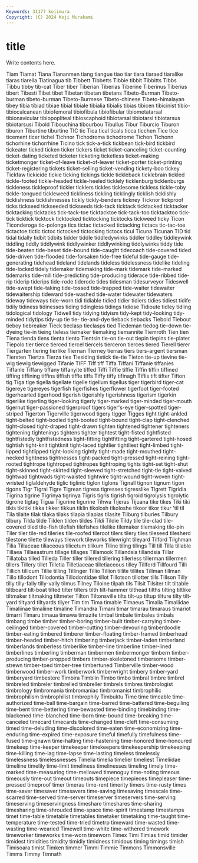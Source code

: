 ```yaml
---
Keywords: 31177 kojimura
Copyright: (C) 2024 Koji Murakami
---
```


# title

Write contents here.



Tiam Tiamat Tiana
Tiananmen tiang tiangue tiao tiar tiara tiaraed tiaralike tiaras tiarella
Tiatinagua tib Tibbett Tibbetts Tibbie tibbit Tibbitts Tibbs Tibbu tibby
tib-cat Tiber tiber Tiberian Tiberias Tiberine Tiberinus Tiberius tibert Tibesti
Tibet tibet Tibetan tibetan tibetans Tibeto-Burman Tibeto-burman tibeto-burman Tibeto-Burmese Tibeto-chinese
Tibeto-himalayan tibey tibia tibiad tibiae tibial tibiale tibialia tibialis tibias
tibicen tibicinist tibio- tibiocalcanean tibiofemoral tibiofibula tibiofibular tibiometatarsal tibionavicular tibiopopliteal
tibioscaphoid tibiotarsal tibiotarsi tibiotarsus tibiotarsusi Tibold Tibouchina tibourbou Tibullus Tibur
Tiburcio Tiburon tiburon Tiburtine tiburtine TIC tic Tica tical ticals
ticca ticchen Tice tice ticement ticer tichel Tichnor Tichodroma tichodrome
Tichon Tichonn tichorhine tichorrhine Ticino tick tick-a-tick tickbean tick-bird tickbird
tickeater ticked ticken ticker tickers ticket ticket-canceling ticket-counting ticket-dating ticketed
ticketer ticketing ticketless ticket-making ticketmonger ticket-of-leave ticket-of-leaver ticket-porter ticket-printing ticket-registering
tickets ticket-selling ticket-vending tickety-boo tickey Tickfaw tickicide tickie ticking tickings
tickle tickleback ticklebrain tickled tickle-footed tickle-headed tickle-heeled ticklely ticklenburg ticklenburgs
tickleness tickleproof tickler ticklers tickles ticklesome tickless tickle-toby tickle-tongued tickleweed
tickliness tickling ticklingly ticklish ticklishly ticklishness ticklishnesses tickly tickly-benders tickney
Ticknor tickproof ticks tickseed tickseeded tickseeds tick-tack ticktack ticktacked ticktacker
ticktacking ticktacks tick-tack-toe ticktacktoe tick-tack-too ticktacktoo tick-tick ticktick ticktock ticktocked
ticktocking ticktocks tickweed ticky Ticon Ticonderoga tic-polonga tics tictac tictacked
tictacking tictacs tic-tac-toe tictactoe tictic tictoc tictocked tictocking tictocs ticul
Ticuna Ticunan TID tid tidal tidally tidbit tidbits tidder tiddle
tiddledywinks tiddler tiddley tiddleywink tiddling tiddly tiddlywink tiddlywinker tiddlywinking tiddlywinks
tiddy tide tide-beaten tide-beset tide-bound tide-caught tidecoach tide-covered tided tide-driven
tide-flooded tide-forsaken tide-free tideful tide-gauge tide-generating tidehead tideland tidelands tideless
tidelessness tidelike tideling tide-locked tidely tidemaker tidemaking tide-mark tidemark tide-marked
tidemarks tide-mill tide-predicting tide-producing tiderace tide-ribbed tide-rip tiderip tiderips tide-rode
tiderode tides tidesman tidesurveyor Tideswell tide-swept tide-taking tide-tossed tide-trapped tide-waiter
tidewaiter tidewaitership tideward tide-washed tide-water tidewater tidewaters tideway tideways tide-worn
tidi tidiable tidied tidier tidiers tidies tidiest tidife tidily tidiness
tidinesses tiding tidingless tidings tidiose Tidioute tidley tidling tidological tidology
Tidwell tidy tidying tidyism tidy-kept tidy-looking tidy-minded tidytips tidy-up tie
tie- tie-and-dye tieback tiebacks Tiebold Tiebout tieboy tiebreaker Tieck tieclasp
tieclasps tied Tiedeman tiedog tie-down tie-dyeing tie-in tieing tieless tiemaker
tiemaking tiemannite Tiemroth Tien tien Tiena tienda tiens tienta tiento
Tientsin tie-on tie-out tiepin tiepins tie-plater Tiepolo tier tierce tierced
tiercel tiercels tierceron tierces tiered Tierell tierer Tiergarten tiering tierlike
Tiernan Tierney tierras tiers tiers-argent tiersman Tiersten Tiertza Tierza ties
Tiesiding tietick tie-tie Tieton tie-up tievine tie-wig tiewig tiewigged Tifanie
TIFF Tiff tiff Tiffa Tiffani Tiffanie tiffanies Tiffanle Tiffany tiffany
tiffanyite tiffed Tiffi Tiffie tiffie Tiffin tiffin tiffined tiffing tiffining
tiffins tiffish tiffle tiffs Tiffy tiffy tifinagh Tiflis tift tifter
Tifton tig Tiga tige tigella tigellate tigelle tigellum tigellus tiger
tigerbird tiger-cat tigereye tigereyes tigerfish tigerfishes tigerflower tigerfoot tiger-footed tigerhearted
tigerhood tigerish tigerishly tigerishness tigerism tigerkin tigerlike tigerling tiger-looking tigerly
tiger-marked tiger-minded tiger-mouth tigernut tiger-passioned tigerproof tigers tiger's-eye tiger-spotted tiger-striped
Tigerton Tigerville tigerwood tigery tigger Tigges tight tight-ankled tight-belted tight-bodied
tight-booted tight-bound tight-clap tight-clenched tight-closed tight-draped tight-drawn tighten tightened tightener
tighteners tightening tightenings tightens tighter tightest tight-fisted tightfisted tightfistedly tightfistedness
tight-fitting tightfitting tight-gartered tight-hosed tightish tight-knit tightknit tight-laced tightlier tightliest
tight-limbed tight-lipped tightlipped tight-looking tightly tight-made tight-mouthed tight-necked tightness tightnesses
tight-packed tight-pressed tight-reining tight-rooted tightrope tightroped tightropes tightroping tights tight-set
tight-shut tight-skinned tight-skirted tight-sleeved tight-stretched tight-tie tight-valved tightwad tightwads tight-waisted
tightwire tight-wound tight-woven tight-wristed tiglaldehyde tiglic tiglinic tiglon tiglons Tignall
tignon tignum tigon tigons Tigr Tigrai Tigre Tigrean tigress tigresses
tigresslike Tigrett Tigridia Tigrina tigrine Tigrinya tigrinya Tigris tigris tigrish
tigroid tigrolysis tigrolytic tigrone tigtag Tigua Tigurine tigurine Tihwa Tijeras
Tijuana tike tikes Tiki tiki tikis tikitiki tikka tikker tikkun
tiklin tikolosh tikoloshe tikoor tikor tikur 'til til Tila tilaite
tilak tilaka tilaks tilapia tilapias tilasite Tilburg tilburies Tilbury tilbury
Tilda tilde Tilden tilden tildes Tildi Tildie Tildy tile tile-clad
tile-covered tiled tile-fish tilefish tilefishes tilelike tilemaker tilemaking tile-pin Tiler
tiler tile-red tileries tile-roofed tileroot tilers tilery tiles tileseed tilesherd
tilestone tilette tileways tilework tileworks tilewright tileyard Tilford Tilghman Tilia
Tiliaceae tiliaceous tilicetum tilikum Tiline tiling tilings Till till Tilla
tillable Tillaea Tillaeastrum tillage tillages Tillamook Tillandsia tillandsia Tillar Tillatoba
tilled Tilleda Tiller tiller tillered tillering tillerless tillerman tillermen tillers
Tillery tillet Tilletia Tilletiaceae tilletiaceous tilley Tillford Tillfourd Tilli Tillich
tillicum Tillie tilling Tillinger Tillio Tillion tillite tillites Tillman tillman
Tillo tillodont Tillodontia Tillodontidae tillot Tillotson tillotter tills Tillson Tilly
tilly tilly-fally tilly-vally tilmus Tilney Tiloine tilpah tils Tilsit Tilsiter
tilt tiltable tiltboard tilt-boat tilted tilter tilters tilth tilt-hammer tilthead
tilths tilting tiltlike tiltmaker tiltmaking tiltmeter Tilton Tiltonsville tilts tilt-up
tiltup tilture tilty tilt-yard tiltyard tiltyards tilyer Tim tim Tima
timable Timaeus Timalia Timaliidae Timaliinae timaliine timaline Timandra Timani timar
timarau timaraus timariot timarri Timaru timaua timawa timazite timbal timbale
timbales timbals timbang timbe timber timber-boring timber-built timber-carrying timber-ceilinged timber-covered
timber-cutting timber-devouring timberdoodle timber-eating timbered timberer timber-floating timber-framed timberhead timber-headed
timber-hitch timbering timberjack timber-laden timberland timberlands timberless timberlike timber-line timberline
timber-lined timberlines timberling timberman timbermen timbermonger timbern timber-producing timber-propped timbers
timber-skeletoned timbersome timber-strewn timber-toed timber-tree timbertuned Timberville timber-wood timberwood timber-work
timberwork timberwright timbery timber-yard timberyard timbestere Timbira Timblin Timbo timbo
timbral timbre timbrel timbreled timbreler timbrelled timbreller timbrels timbres timbrologist
timbrology timbromania timbromaniac timbromanist timbrophilic timbrophilism timbrophilist timbrophily Timbuktu Time
time timeable time-authorized time-ball time-bargain time-barred time-battered time-beguiling time-bent time-bettering
time-bewasted time-binding timebinding time-blackened time-blanched time-born time-bound time-breaking time-canceled timecard
timecards time-changed time-cleft time-consuming timed time-deluding time-discolored time-eaten time-economizing time-enduring
time-expired time-exposure timeful timefully timefulness time-fused time-gnawn time-halting time-hastening time-honored
time-honoured timekeep time-keeper timekeeper timekeepers timekeepership timekeeping time-killing time-lag time-lapse
time-lasting timeless timelessly timelessness timelessnesses Timelia timelia timelier timeliest Timeliidae
timeliine timelily time-limit timeliness timelinesses timeling timely time-marked time-measuring time-mellowed
timenoguy time-noting timeous timeously time-out timeout timeouts timepiece timepieces timepleaser
time-pressed timeproof timer timerau time-rent timerity timers time-rusty times time-saver
timesaver timesavers time-saving timesaving timescale time-scarred time-served time-server timeserver timeservers
time-serving timeserving timeservingness timeshare timeshares time-sharing timesharing time-shrouded time-space time-spirit
timestamp timestamps timet time-table timetable timetables timetaker timetaking time-taught time-temperature
time-tested time-tried timetrp timeward time-wasted time-wasting time-wearied Timewell time-white time-withered
timework timeworker timeworks time-worn timeworn Timex Timi Timias timid timider
timidest timidities timidity timidly timidness timidous timing timings timish Timisoara
timist Timken timmer Timmi Timmie Timmons Timmonsville Timms Timmy Timnath
